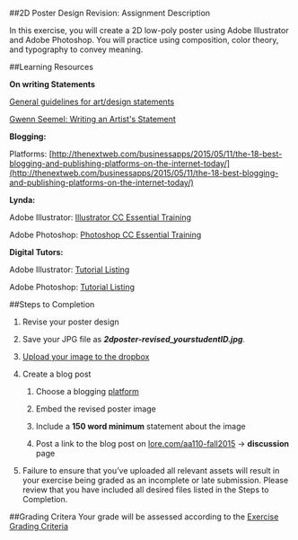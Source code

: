 ##2D Poster Design Revision: Assignment Description

In this exercise, you will create a 2D low-poly poster using Adobe Illustrator and Adobe Photoshop. You will practice using composition, color theory, and typography to convey meaning.

##Learning Resources

**On writing Statements**

[General guidelines for art/design statements](http://www.artstudy.org/art-and-design-careers/artist-statement.php)

[Gwenn Seemel: Writing an Artist's Statement](https://www.youtube.com/watch?v=s5WJ-GikXgc)

**Blogging:**

Platforms: [http://thenextweb.com/businessapps/2015/05/11/the-18-best-blogging-and-publishing-platforms-on-the-internet-today/](http://thenextweb.com/businessapps/2015/05/11/the-18-best-blogging-and-publishing-platforms-on-the-internet-today/)

**Lynda:**

Adobe Illustrator: [Illustrator CC Essential Training](http://www.lynda.com/Illustrator-tutorials/Illustrator-CC-Essential-Training/122469-2.html)

Adobe Photoshop: [Photoshop CC Essential Training](http://www.lynda.com/Photoshop-tutorials/Photoshop-CC-Essential-Training/122999-2.html)

**Digital Tutors:**

Adobe Illustrator: [Tutorial Listing](http://www.digitaltutors.com/11/training.php?tid=1&cid=229)

Adobe Photoshop: [Tutorial Listing](http://www.digitaltutors.com/software/Photoshop-tutorials)

##Steps to Completion

1. Revise your poster design

2. Save your JPG file as **_2dposter-revised_yourstudentID.jpg_**.

3. [Upload your image to the dropbox](https://psu.box.com/signup/collablink/d_4411095030/112c988fd21f1d)

4. Create a blog post

    1. Choose a blogging [platform](http://thenextweb.com/businessapps/2015/05/11/the-18-best-blogging-and-publishing-platforms-on-the-internet-today/)

    2. Embed the revised poster image

    3. Include a **150 word minimum** statement about the image

    4. Post a link to the blog post on [lore.com/aa110-fall2015](http://lore.com/aa110-fall2015) → **discussion** page

5. Failure to ensure that you’ve uploaded all relevant assets will result in your exercise being graded as an incomplete or late submission. Please review that you have included all desired files listed in the Steps to Completion.

##Grading Critera
Your grade will be assessed according to the [Exercise Grading Criteria](/grading/exercise-grading-criteria.md)
